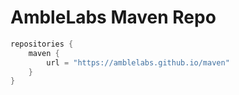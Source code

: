 # AmbleLabs Maven Repo

```groovy
repositories {
    maven {
        url = "https://amblelabs.github.io/maven"
    }
}
```
